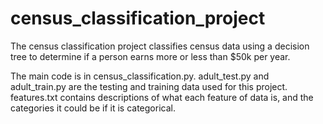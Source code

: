 # census_classification_project

The census classification project classifies census data using a decision tree to determine if a person earns more or less than $50k per year.

The main code is in census_classification.py. adult_test.py and adult_train.py are the testing and training data used for this project. features.txt contains descriptions of what each feature of data is, and the categories it could be if it is categorical.
